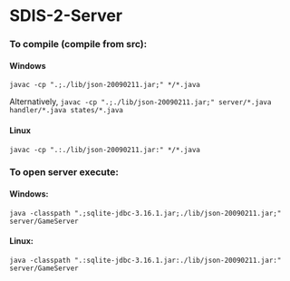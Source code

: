 # SDIS-2-Server

### To compile (compile from src):
#### Windows
 ``` javac -cp ".;./lib/json-20090211.jar;" */*.java ```

Alternatively,  ``` javac -cp ".;./lib/json-20090211.jar;" server/*.java handler/*.java states/*.java ```

#### Linux
 ``` javac -cp ".:./lib/json-20090211.jar:" */*.java ``` 

### To open server execute:
#### Windows:
 ``` java -classpath ".;sqlite-jdbc-3.16.1.jar;./lib/json-20090211.jar;" server/GameServer  ```

#### Linux:
 ``` java -classpath ".:sqlite-jdbc-3.16.1.jar:./lib/json-20090211.jar:" server/GameServer  ```
